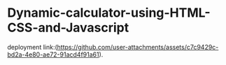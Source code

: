 # Dynamic-calculator-using-HTML-CSS-and-Javascript
deployment link:(https://github.com/user-attachments/assets/c7c9429c-bd2a-4e80-ae72-91acd4f91a61).
